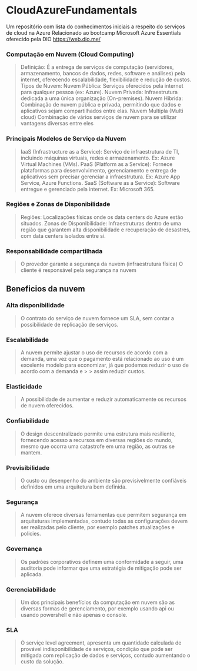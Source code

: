 # CloudAzureFundamentals
Um repositório com lista do conhecimentos iniciais a respeito do serviços de cloud na Azure
Relacionado ao bootcamp Microsoft Azure Essentials oferecido pela DIO https://web.dio.me/

### Computação em Nuvem (Cloud Computing)
> Definição: É a entrega de serviços de computação (servidores, armazenamento, bancos de dados, redes, software e análises) pela internet, oferecendo escalabilidade, flexibilidade e redução de custos.
> Tipos de Nuvem:
> Nuvem Pública: Serviços oferecidos pela internet para qualquer pessoa (ex: Azure).
> Nuvem Privada: Infraestrutura dedicada a uma única organização (On-premises).
> Nuvem Híbrida: Combinação de nuvem pública e privada, permitindo que dados e aplicativos sejam compartilhados entre elas.
> Nuvem Multipla (Multi cloud) Combinação de vários serviços de nuvem para se utilizar vantagens diversas entre eles

### Principais Modelos de Serviço da Nuvem
> IaaS (Infrastructure as a Service):
> Serviço de infraestrutura de TI, incluindo máquinas virtuais, redes e armazenamento. Ex: Azure Virtual Machines (VMs).
> PaaS (Platform as a Service):
> Fornece plataformas para desenvolvimento, gerenciamento e entrega de aplicativos sem precisar gerenciar a infraestrutura. Ex: Azure App Service, Azure Functions.
> SaaS (Software as a Service):
> Software entregue e gerenciado pela internet. Ex: Microsoft 365.

### Regiões e Zonas de Disponibilidade
> Regiões: Localizações físicas onde os data centers do Azure estão situados.
> Zonas de Disponibilidade: Infraestruturas dentro de uma região que garantem alta disponibilidade e recuperação de desastres, com data centers isolados entre si.

### Responsabilidade compartilhada
> O provedor garante a segurança da nuvem (infraestrutura física)
> O cliente é responsável pela segurança na nuvem

## Beneficios da nuvem

### Alta disponibilidade
> O contrato do serviço de nuvem fornece um SLA, sem contar a possibilidade de replicação de serviços.

### Escalabilidade
> A nuvem permite ajustar o uso de recursos de acordo com a demanda, uma vez que o pagamento está relacionado ao uso é um excelente modelo para economizar, já que podemos reduzir o uso de acordo com a demanda e > > assim reduzir custos.

### Elasticidade
> A possibilidade de aumentar e reduzir automaticamente os recursos de nuvem oferecidos.

### Confiabilidade
> O design descentralizado permite uma estrutura mais resiliente, fornecendo acesso a recursos em diversas regiões do mundo, mesmo que ocorra uma catastrofe em uma região, as outras se mantem.

### Previsibilidade
> O custo ou desenpenho do ambiente são previsivelmente confiáveis definidos em uma arquitetura bem definida.

### Segurança
> A nuvem oferece diversas ferramentas que permitem segurança em arquiteturas implementadas, contudo todas as configurações devem ser realizadas pelo cliente, por exemplo patches atualizações e policies.

### Governança
> Os padrões corporativos definem uma conformidade a seguir, uma auditoria pode informar que uma estratégia de mitigação pode ser aplicada.

### Gerenciabilidade
> Um dos principais benefícios da computação em nuvem são as diversas formas de gerenciamento, por exemplo usando api ou usando powershell e não apenas o console.

### SLA
> O serviçe level agreement, apresenta um quantidade calculada de provável indisponibilidade de serviços, condição que pode ser mitigada com replicação de dados e serviços, contudo aumentando o custo da solução.
